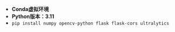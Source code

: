 - __Conda虚拟环境__
- __Python版本：3.11__
- `pip install numpy opencv-python flask flask-cors ultralytics`